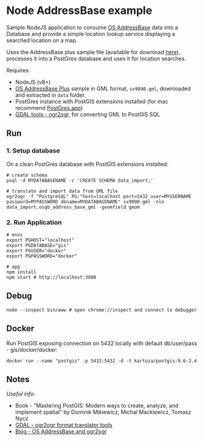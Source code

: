 # Node AddressBase example

Sample NodeJS application to consume [OS AddressBase](https://www.ordnancesurvey.co.uk/business-and-government/products/addressbase-products.html) data into a Database and provide a simple location lookup service displaying a searched location on a map.

Uses the AddressBase plus sample file (available for download [here](https://www.ordnancesurvey.co.uk/business-and-government/products/addressbase-plus.html)), processes it into a PostGres database and uses it for location searches.

Requires:
* NodeJS (v8+)
* [OS AddressBase Plus](https://www.ordnancesurvey.co.uk/business-and-government/products/addressbase-plus.html) sample in GML format, `sx9090.gml`, downloaded and extracted in `data` folder.
* PostGres instance with PostGIS extensions installed (for mac recommend [PostGres.app](http://postgresapp.com/))
* [GDAL tools - ogr2ogr](http://www.gdal.org/), for converting GML to PostGIS SQL

## Run

### 1. Setup database

On a clean PostGres database with PostGIS extensions installed:

```
# create schema
psql -d MYDATABASENAME -c 'CREATE SCHEMA data_import;'

# translate and import data from GML file
ogr2ogr -f "PostgreSQL" PG:"host=localhost port=5432 user=MYUSERNAME password=MYPASSWORD dbname=MYDATABASENAME" sx9090.gml -nln data_import.osgb_address_base_gml -geomfield geom
```

### 2. Run Application

```
# envs
export PGHOST="localhost"
export PGDATABASE="gis"
export PGUSER="docker"
export PGPASSWORD="docker"

# app
npm install
npm start # http://localhost:3000
```

## Debug

```
node --inspect bin/www # open chrome://inspect and connect to debugger
```

## Docker

Run PostGIS exposing connection on 5432 locally with default db/user/pass - gis/docker/docker:

```
docker run --name "postgis" -p 5432:5432 -d -t kartoza/postgis:9.6-2.4
```

## Notes

*Useful info:*
* Book - "Mastering PostGIS: Modern ways to create, analyze, and implement spatial" by Dominik Mikiewicz, Michal Mackiewicz, Tomasz Nycz
* [GDAL - ogr2ogr format translator tools](http://www.gdal.org/)
* [Blog - OS AddressBase and ogr2ogr](https://jonathanjstokes.wordpress.com/2014/04/02/os-addressbase-and-ogr2ogr/)